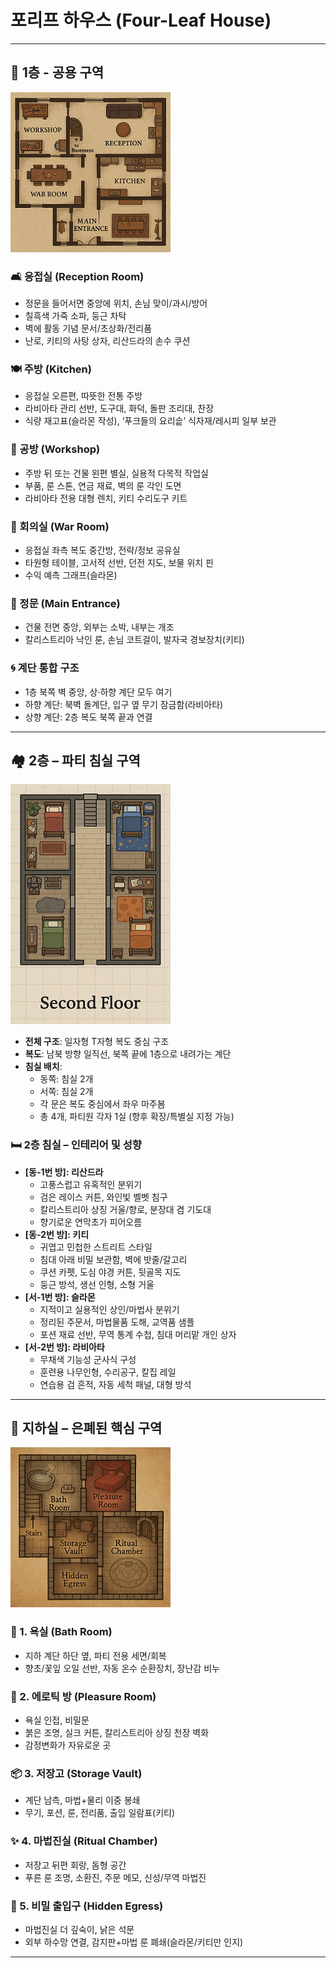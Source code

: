 # 포리프 하우스 (Four-Leaf House)

---

## 🏡 1층 - 공용 구역

![1층](https://github.com/darkbard81/Pathfinder-2e/blob/main/RP_Image/1st_Floor.png)
### 🛋️ 응접실 (Reception Room)
- 정문을 들어서면 중앙에 위치, 손님 맞이/과시/방어
- 칠흑색 가죽 소파, 둥근 차탁
- 벽에 활동 기념 문서/초상화/전리품
- 난로, 키티의 사탕 상자, 리산드라의 손수 쿠션

### 🍽️ 주방 (Kitchen)
- 응접실 오른편, 따뜻한 전통 주방
- 라비아타 관리 선반, 도구대, 화덕, 돌판 조리대, 찬장
- 식량 재고표(슬라몬 작성), ‘푸크들의 요리솥’ 식자재/레시피 일부 보관

### 🔨 공방 (Workshop)
- 주방 뒤 또는 건물 왼편 별실, 실용적 다목적 작업실
- 부품, 룬 스톤, 연금 재료, 벽의 룬 각인 도면
- 라비아타 전용 대형 렌치, 키티 수리도구 키트

### 📖 회의실 (War Room)
- 응접실 좌측 복도 중간방, 전략/정보 공유실
- 타원형 테이블, 고서적 선반, 던전 지도, 보물 위치 핀
- 수익 예측 그래프(슬라몬)

### 🚪 정문 (Main Entrance)
- 건물 전면 중앙, 외부는 소박, 내부는 개조
- 칼리스트리아 낙인 룬, 손님 코트걸이, 발자국 경보장치(키티)

### 🌀 계단 통합 구조
- 1층 북쪽 벽 중앙, 상·하향 계단 모두 여기
- 하향 계단: 북벽 돌계단, 입구 옆 무기 잠금함(라비아타)
- 상향 계단: 2층 복도 북쪽 끝과 연결

---

## 🏘️ 2층 – 파티 침실 구역

![2층](https://github.com/darkbard81/Pathfinder-2e/blob/main/RP_Image/2nd_Floor.png)
- **전체 구조**: 일자형 T자형 복도 중심 구조
- **복도**: 남북 방향 일직선, 북쪽 끝에 1층으로 내려가는 계단
- **침실 배치**:
    - 동쪽: 침실 2개
    - 서쪽: 침실 2개
    - 각 문은 복도 중심에서 좌우 마주봄
    - 총 4개, 파티원 각자 1실 (향후 확장/특별실 지정 가능)

### 🛏️ 2층 침실 – 인테리어 및 성향
- **[동-1번 방]: 리산드라**
    - 고풍스럽고 유혹적인 분위기
    - 검은 레이스 커튼, 와인빛 벨벳 침구
    - 칼리스트리아 상징 거울/향로, 분장대 겸 기도대
    - 향기로운 연막초가 피어오름
- **[동-2번 방]: 키티**
    - 귀엽고 민첩한 스트리트 스타일
    - 침대 아래 비밀 보관함, 벽에 밧줄/갈고리
    - 쿠션 카펫, 도심 야경 커튼, 뒷골목 지도
    - 둥근 방석, 생선 인형, 소형 거울
- **[서-1번 방]: 슬라몬**
    - 지적이고 실용적인 상인/마법사 분위기
    - 정리된 주문서, 마법물품 도해, 교역품 샘플
    - 포션 재료 선반, 무역 통계 수첩, 침대 머리맡 개인 상자
- **[서-2번 방]: 라비아타**
    - 무채색 기능성 군사식 구성
    - 훈련용 나무인형, 수리공구, 칼집 레일
    - 연습용 검 흔적, 자동 세척 패널, 대형 방석

---

## 🔻 지하실 – 은폐된 핵심 구역

![지하](https://github.com/darkbard81/Pathfinder-2e/blob/main/RP_Image/Basement.png)
### 🛁 1. 욕실 (Bath Room)
- 지하 계단 하단 옆, 파티 전용 세면/회복
- 향초/꽃잎 오일 선반, 자동 온수 순환장치, 장난감 비누

### 🍷 2. 에로틱 방 (Pleasure Room)
- 욕실 인접, 비밀문
- 붉은 조명, 실크 커튼, 칼리스트리아 상징 천장 벽화
- 감정변화가 자유로운 곳

### 📦 3. 저장고 (Storage Vault)
- 계단 남측, 마법+물리 이중 봉쇄
- 무기, 포션, 룬, 전리품, 출입 일람표(키티)

### ✨ 4. 마법진실 (Ritual Chamber)
- 저장고 뒤편 회랑, 돔형 공간
- 푸른 룬 조명, 소환진, 주문 메모, 신성/무역 마법진

### 🚪 5. 비밀 출입구 (Hidden Egress)
- 마법진실 더 깊숙이, 낡은 석문
- 외부 하수망 연결, 감지판+마법 룬 폐쇄(슬라몬/키티만 인지)

---
